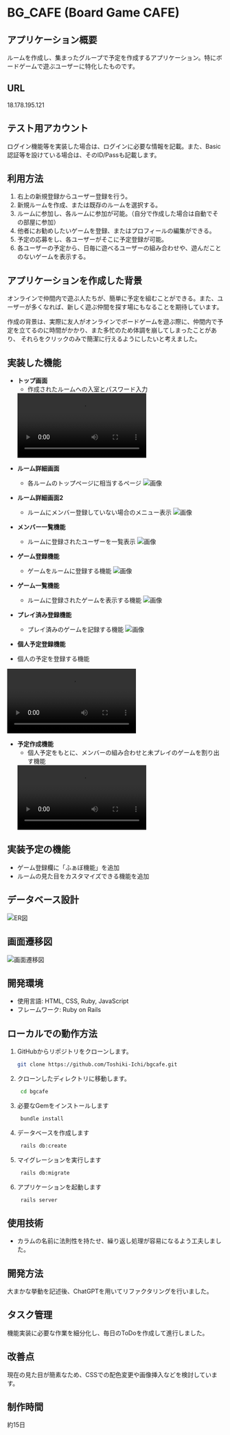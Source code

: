 # BG_CAFE (Board Game CAFE)

## アプリケーション概要
ルームを作成し、集まったグループで予定を作成するアプリケーション。特にボードゲームで遊ぶユーザーに特化したものです。

## URL
18.178.195.121

## テスト用アカウント
ログイン機能等を実装した場合は、ログインに必要な情報を記載。また、Basic認証等を設けている場合は、そのID/Passも記載します。

## 利用方法
1. 右上の新規登録からユーザー登録を行う。
2. 新規ルームを作成、または既存のルームを選択する。
3. ルームに参加し、各ルームに参加が可能。（自分で作成した場合は自動でその部屋に参加）
4. 他者にお勧めしたいゲームを登録、またはプロフィールの編集ができる。
5. 予定の応募をし、各ユーザーがそこに予定登録が可能。
6. 各ユーザーの予定から、日毎に遊べるユーザーの組み合わせや、遊んだことのないゲームを表示する。

## アプリケーションを作成した背景
オンラインで仲間内で遊ぶ人たちが、簡単に予定を組むことができる。また、ユーザーが多くなれば、新しく遊ぶ仲間を探す場にもなることを期待しています。

作成の背景は、実際に友人がオンラインでボードゲームを遊ぶ際に、仲間内で予定を立てるのに時間がかかり、また多忙のため体調を崩してしまったことがあり、
それらをクリックのみで簡潔に行えるようにしたいと考えました。
## 実装した機能

- **トップ画面**
  - 作成されたルームへの入室とパスワード入力
  <video src="image_for_README/トップ画面からパスワード入力.mp4" controls>
  お使いのブラウザは動画タグをサポートしていません。
</video>

- **ルーム詳細画面**
  - 各ルームのトップページに相当するページ ![画像](image_for_README/トップ画面.png)

- **ルーム詳細画面2**
  - ルームにメンバー登録していない場合のメニュー表示 ![画像](image_for_README/トップページ未参加時.png)

- **メンバー一覧機能**
  - ルームに登録されたユーザーを一覧表示 ![画像](image_for_README/メンバー一覧機能.jpg)

- **ゲーム登録機能**
  - ゲームをルームに登録する機能 ![画像](image_for_README/ゲーム登録機能.png)

- **ゲーム一覧機能**
  - ルームに登録されたゲームを表示する機能 ![画像](image_for_README/ゲーム一覧機能.jpg)

- **プレイ済み登録機能**
  - プレイ済みのゲームを記録する機能 ![画像](image_for_README/プレイ済み登録機能.jpg)

- **個人予定登録機能**
 - 個人の予定を登録する機能
  <video src="image_for_README/個人予定登録機能.mp4" controls>
  お使いのブラウザは動画タグをサポートしていません。
</video>

- **予定作成機能**
  - 個人予定をもとに、メンバーの組み合わせと未プレイのゲームを割り出す機能
  <video src="image_for_README/予定作成機能.mp4" controls>
  お使いのブラウザは動画タグをサポートしていません。
</video>

## 実装予定の機能
- ゲーム登録欄に「ふぁぼ機能」を追加
- ルームの見た目をカスタマイズできる機能を追加

## データベース設計
![ER図](image_for_README/bgcafe.png)

## 画面遷移図
![画面遷移図](image_for_README/diagrams.png)

## 開発環境
- 使用言語: HTML, CSS, Ruby, JavaScript
- フレームワーク: Ruby on Rails

## ローカルでの動作方法
1. GitHubからリポジトリをクローンします。
   ```bash
   git clone https://github.com/Toshiki-Ichi/bgcafe.git
2. クローンしたディレクトリに移動します。
   ```bash
    cd bgcafe
3. 必要なGemをインストールします
   ```bash
    bundle install
4. データベースを作成します   
   ```bash
    rails db:create
5. マイグレーションを実行します
   ```bash
    rails db:migrate
6. アプリケーションを起動します
   ```bash
    rails server

## 使用技術
- カラムの名前に法則性を持たせ、繰り返し処理が容易になるよう工夫しました。

## 開発方法
大まかな挙動を記述後、ChatGPTを用いてリファクタリングを行いました。

## タスク管理
機能実装に必要な作業を細分化し、毎日のToDoを作成して進行しました。

## 改善点
現在の見た目が簡素なため、CSSでの配色変更や画像挿入などを検討しています。

## 制作時間
約15日